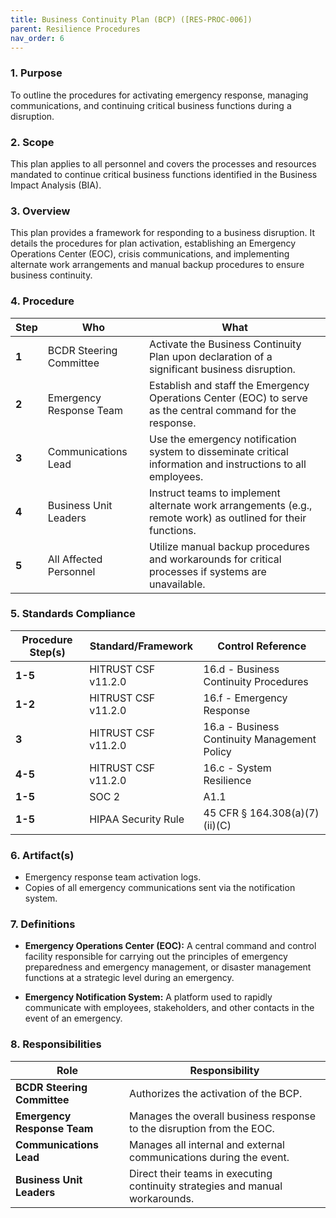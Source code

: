 ```yaml
---
title: Business Continuity Plan (BCP) ([RES-PROC-006])
parent: Resilience Procedures
nav_order: 6
---
```

### 1. Purpose

To outline the procedures for activating emergency response, managing communications, and continuing critical business functions during a disruption.

### 2. Scope

This plan applies to all personnel and covers the processes and resources mandated to continue critical business functions identified in the Business Impact Analysis (BIA).

### 3. Overview

This plan provides a framework for responding to a business disruption. It details the procedures for plan activation, establishing an Emergency Operations Center (EOC), crisis communications, and implementing alternate work arrangements and manual backup procedures to ensure business continuity.

### 4. Procedure

| **Step** | **Who** | **What** |
| --- | --- | --- |
| **1** | BCDR Steering Committee | Activate the Business Continuity Plan upon declaration of a significant business disruption. |
| **2** | Emergency Response Team | Establish and staff the Emergency Operations Center (EOC) to serve as the central command for the response. |
| **3** | Communications Lead | Use the emergency notification system to disseminate critical information and instructions to all employees. |
| **4** | Business Unit Leaders | Instruct teams to implement alternate work arrangements (e.g., remote work) as outlined for their functions. |
| **5** | All Affected Personnel | Utilize manual backup procedures and workarounds for critical processes if systems are unavailable. |

### 5. Standards Compliance

| **Procedure Step(s)** | **Standard/Framework** | **Control Reference** |
| --- | --- | --- |
| **1-5** | HITRUST CSF v11.2.0 | 16.d - Business Continuity Procedures |
| **1-2** | HITRUST CSF v11.2.0 | 16.f - Emergency Response |
| **3** | HITRUST CSF v11.2.0 | 16.a - Business Continuity Management Policy |
| **4-5** | HITRUST CSF v11.2.0 | 16.c - System Resilience |
| **1-5** | SOC 2 | A1.1 |
| **1-5** | HIPAA Security Rule | 45 CFR § 164.308(a)(7)(ii)(C) |

### 6. Artifact(s)

- Emergency response team activation logs.
- Copies of all emergency communications sent via the notification system.

### 7. Definitions

- **Emergency Operations Center (EOC):** A central command and control facility responsible for carrying out the principles of emergency preparedness and emergency management, or disaster management functions at a strategic level during an emergency.

- **Emergency Notification System:** A platform used to rapidly communicate with employees, stakeholders, and other contacts in the event of an emergency.

### 8. Responsibilities

| **Role** | **Responsibility** |
| --- | --- |
| **BCDR Steering Committee** | Authorizes the activation of the BCP. |
| **Emergency Response Team** | Manages the overall business response to the disruption from the EOC. |
| **Communications Lead** | Manages all internal and external communications during the event. |
| **Business Unit Leaders** | Direct their teams in executing continuity strategies and manual workarounds. |
